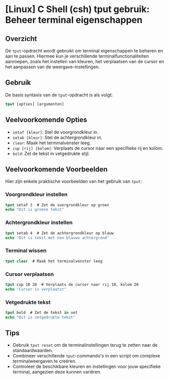 # [Linux] C Shell (csh) tput gebruik: Beheer terminal eigenschappen

## Overzicht
De `tput`-opdracht wordt gebruikt om terminal eigenschappen te beheren en aan te passen. Hiermee kun je verschillende terminalfunctionaliteiten aanroepen, zoals het instellen van kleuren, het verplaatsen van de cursor en het aanpassen van de weergave-instellingen.

## Gebruik
De basis syntaxis van de `tput`-opdracht is als volgt:

```csh
tput [opties] [argumenten]
```

## Veelvoorkomende Opties
- `setaf [kleur]`: Stel de voorgrondkleur in.
- `setab [kleur]`: Stel de achtergrondkleur in.
- `clear`: Maak het terminalvenster leeg.
- `cup [rij] [kolom]`: Verplaats de cursor naar een specifieke rij en kolom.
- `bold`: Zet de tekst in vetgedrukte stijl.

## Veelvoorkomende Voorbeelden
Hier zijn enkele praktische voorbeelden van het gebruik van `tput`:

### Voorgrondkleur instellen
```csh
tput setaf 2  # Zet de voorgrondkleur op groen
echo "Dit is groene tekst"
```

### Achtergrondkleur instellen
```csh
tput setab 4  # Zet de achtergrondkleur op blauw
echo "Dit is tekst met een blauwe achtergrond"
```

### Terminal wissen
```csh
tput clear  # Maak het terminalvenster leeg
```

### Cursor verplaatsen
```csh
tput cup 10 20  # Verplaats de cursor naar rij 10, kolom 20
echo "Cursor is verplaatst"
```

### Vetgedrukte tekst
```csh
tput bold  # Zet de tekst in vet
echo "Dit is vetgedrukte tekst"
```

## Tips
- Gebruik `tput reset` om de terminalinstellingen terug te zetten naar de standaardwaarden.
- Combineer verschillende `tput`-commando's in een script om complexe terminalweergaven te creëren.
- Controleer de beschikbare kleuren en instellingen voor jouw specifieke terminal, aangezien deze kunnen variëren.